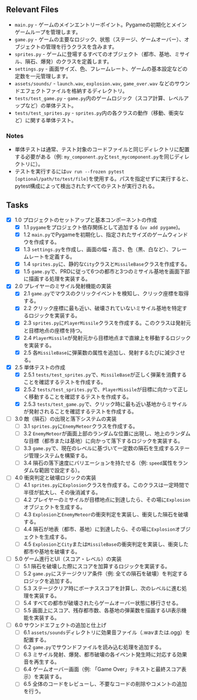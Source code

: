 ## Relevant Files

-   `main.py` - ゲームのメインエントリーポイント。Pygameの初期化とメインゲームループを管理します。
-   `game.py` - ゲームの主要なロジック、状態（ステージ、ゲームオーバー）、オブジェクトの管理を行うクラスを含みます。
-   `sprites.py` - ゲームに登場するすべてのオブジェクト（都市、基地、ミサイル、隕石、爆発）のクラスを定義します。
-   `settings.py` - 画面サイズ、色、フレームレート、ゲームの基本設定などの定数を一元管理します。
-   `assets/sounds/` - `launch.wav`, `explosion.wav`, `game_over.wav` などのサウンドエフェクトファイルを格納するディレクトリ。
-   `tests/test_game.py` - `game.py`内のゲームロジック（スコア計算、レベルアップなど）の単体テスト。
-   `tests/test_sprites.py` - `sprites.py`内の各クラスの動作（移動、衝突など）に関する単体テスト。

### Notes

-   単体テストは通常、テスト対象のコードファイルと同じディレクトリに配置する必要がある（例: `my_component.py`と`test_mycomponent.py`を同じディレクトリに）。
-   テストを実行するには`uv run --frozen pytest [optional/path/to/test/file]`を使用する。パスを指定せずに実行すると、pytest構成によって検出されたすべてのテストが実行される。

## Tasks

-   [x] 1.0 プロジェクトのセットアップと基本コンポーネントの作成
    -   [x] 1.1 `pygame`をプロジェクト依存関係として追加する (`uv add pygame`)。
    -   [x] 1.2 `main.py`でPygameを初期化し、指定されたサイズのゲームウィンドウを作成する。
    -   [x] 1.3 `settings.py`を作成し、画面の幅・高さ、色（黒、白など）、フレームレートを定義する。
    -   [x] 1.4 `sprites.py`に、静的な`City`クラスと`MissileBase`クラスを作成する。
    -   [x] 1.5 `game.py`で、PRDに従って6つの都市と3つのミサイル基地を画面下部に描画する処理を実装する。

-   [x] 2.0 プレイヤーのミサイル発射機能の実装
    -   [x] 2.1 `game.py`でマウスのクリックイベントを検知し、クリック座標を取得する。
    -   [x] 2.2 クリック座標に最も近い、破壊されていないミサイル基地を特定するロジックを実装する。
    -   [x] 2.3 `sprites.py`に`PlayerMissile`クラスを作成する。このクラスは発射元と目標地点の座標を持つ。
    -   [x] 2.4 `PlayerMissile`が発射元から目標地点まで直線上を移動するロジックを実装する。
    -   [x] 2.5 各`MissileBase`に弾薬数の属性を追加し、発射するたびに減少させる。

-   [x] 2.5 単体テストの作成
    -   [x] 2.5.1 `tests/test_sprites.py`で、`MissileBase`が正しく弾薬を消費することを確認するテストを作成する。
    -   [x] 2.5.2 `tests/test_sprites.py`で、`PlayerMissile`が目標に向かって正しく移動することを確認するテストを作成する。
    -   [x] 2.5.3 `tests/test_game.py`で、クリック時に最も近い基地からミサイルが発射されることを確認するテストを作成する。

-   [ ] 3.0 敵（隕石）の出現と落下システムの実装
    -   [ ] 3.1 `sprites.py`に`EnemyMeteor`クラスを作成する。
    -   [ ] 3.2 `EnemyMeteor`が画面上部のランダムな位置に出現し、地上のランダムな目標（都市または基地）に向かって落下するロジックを実装する。
    -   [ ] 3.3 `game.py`で、現在のレベルに基づいて一定数の隕石を生成するステージ管理システムを構築する。
    -   [ ] 3.4 隕石の落下速度にバリエーションを持たせる（例: `speed`属性をランダムな範囲で設定する）。

-   [ ] 4.0 衝突判定と破壊ロジックの実装
    -   [ ] 4.1 `sprites.py`に`Explosion`クラスを作成する。このクラスは一定時間で半径が拡大し、その後消滅する。
    -   [ ] 4.2 プレイヤーのミサイルが目標地点に到達したら、その場に`Explosion`オブジェクトを生成する。
    -   [ ] 4.3 `Explosion`と`EnemyMeteor`の衝突判定を実装し、衝突した隕石を破壊する。
    -   [ ] 4.4 隕石が地表（都市、基地）に到達したら、その場に`Explosion`オブジェクトを生成する。
    -   [ ] 4.5 `Explosion`と`City`または`MissileBase`の衝突判定を実装し、衝突した都市や基地を破壊する。

-   [ ] 5.0 ゲーム進行とUI（スコア・レベル）の実装
    -   [ ] 5.1 隕石を破壊した際にスコアを加算するロジックを実装する。
    -   [ ] 5.2 `game.py`にステージクリア条件（例: 全ての隕石を破壊）を判定するロジックを追加する。
    -   [ ] 5.3 ステージクリア時にボーナススコアを計算し、次のレベルに進む処理を実装する。
    -   [ ] 5.4 すべての都市が破壊されたらゲームオーバー状態に移行させる。
    -   [ ] 5.5 画面上にスコア、残存都市数、各基地の弾薬数を描画するUI表示機能を実装する。

-   [ ] 6.0 サウンドエフェクトの追加と仕上げ
    -   [ ] 6.1 `assets/sounds`ディレクトリに効果音ファイル（.wavまたは.ogg）を配置する。
    -   [ ] 6.2 `game.py`でサウンドファイルを読み込む処理を追加する。
    -   [ ] 6.3 ミサイル発射、爆発、都市破壊の各イベント発生時に対応する効果音を再生する。
    -   [ ] 6.4 ゲームオーバー画面（例: 「Game Over」テキストと最終スコア表示）を実装する。
    -   [ ] 6.5 全体のコードをレビューし、不要なコードの削除やコメントの追加を行う。
